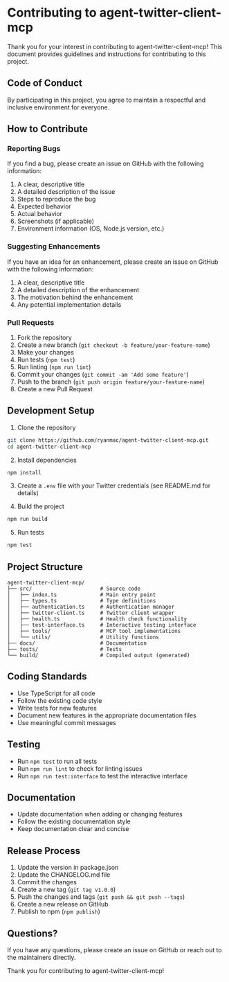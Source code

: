 # Contributing to agent-twitter-client-mcp

Thank you for your interest in contributing to agent-twitter-client-mcp! This document provides guidelines and instructions for contributing to this project.

## Code of Conduct

By participating in this project, you agree to maintain a respectful and inclusive environment for everyone.

## How to Contribute

### Reporting Bugs

If you find a bug, please create an issue on GitHub with the following information:

1. A clear, descriptive title
2. A detailed description of the issue
3. Steps to reproduce the bug
4. Expected behavior
5. Actual behavior
6. Screenshots (if applicable)
7. Environment information (OS, Node.js version, etc.)

### Suggesting Enhancements

If you have an idea for an enhancement, please create an issue on GitHub with the following information:

1. A clear, descriptive title
2. A detailed description of the enhancement
3. The motivation behind the enhancement
4. Any potential implementation details

### Pull Requests

1. Fork the repository
2. Create a new branch (`git checkout -b feature/your-feature-name`)
3. Make your changes
4. Run tests (`npm test`)
5. Run linting (`npm run lint`)
6. Commit your changes (`git commit -am 'Add some feature'`)
7. Push to the branch (`git push origin feature/your-feature-name`)
8. Create a new Pull Request

## Development Setup

1. Clone the repository
```bash
git clone https://github.com/ryanmac/agent-twitter-client-mcp.git
cd agent-twitter-client-mcp
```

2. Install dependencies
```bash
npm install
```

3. Create a `.env` file with your Twitter credentials (see README.md for details)

4. Build the project
```bash
npm run build
```

5. Run tests
```bash
npm test
```

## Project Structure

```
agent-twitter-client-mcp/
├── src/                      # Source code
│   ├── index.ts              # Main entry point
│   ├── types.ts              # Type definitions
│   ├── authentication.ts     # Authentication manager
│   ├── twitter-client.ts     # Twitter client wrapper
│   ├── health.ts             # Health check functionality
│   ├── test-interface.ts     # Interactive testing interface
│   ├── tools/                # MCP tool implementations
│   └── utils/                # Utility functions
├── docs/                     # Documentation
├── tests/                    # Tests
└── build/                    # Compiled output (generated)
```

## Coding Standards

- Use TypeScript for all code
- Follow the existing code style
- Write tests for new features
- Document new features in the appropriate documentation files
- Use meaningful commit messages

## Testing

- Run `npm test` to run all tests
- Run `npm run lint` to check for linting issues
- Run `npm run test:interface` to test the interactive interface

## Documentation

- Update documentation when adding or changing features
- Follow the existing documentation style
- Keep documentation clear and concise

## Release Process

1. Update the version in package.json
2. Update the CHANGELOG.md file
3. Commit the changes
4. Create a new tag (`git tag v1.0.0`)
5. Push the changes and tags (`git push && git push --tags`)
6. Create a new release on GitHub
7. Publish to npm (`npm publish`)

## Questions?

If you have any questions, please create an issue on GitHub or reach out to the maintainers directly.

Thank you for contributing to agent-twitter-client-mcp!
